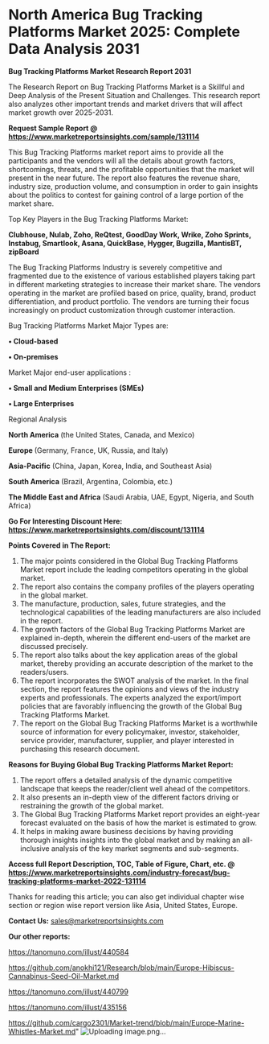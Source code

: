# North America Bug Tracking Platforms Market 2025: Complete Data Analysis 2031

<strong>Bug Tracking Platforms Market Research Report 2031</strong>

The Research Report on Bug Tracking Platforms Market is a Skillful and Deep Analysis of the Present Situation and Challenges. This research report also analyzes other important trends and market drivers that will affect market growth over 2025-2031.

<strong>Request Sample Report @ <a href=https://www.marketreportsinsights.com/sample/131114>https://www.marketreportsinsights.com/sample/131114</a></strong>

This Bug Tracking Platforms market report aims to provide all the participants and the vendors will all the details about growth factors, shortcomings, threats, and the profitable opportunities that the market will present in the near future. The report also features the revenue share, industry size, production volume, and consumption in order to gain insights about the politics to contest for gaining control of a large portion of the market share.

Top Key Players in the Bug Tracking Platforms Market:

<strong>Clubhouse, Nulab, Zoho, ReQtest, GoodDay Work, Wrike, Zoho Sprints, Instabug, Smartlook, Asana, QuickBase, Hygger, Bugzilla, MantisBT, zipBoard</strong>

The Bug Tracking Platforms Industry is severely competitive and fragmented due to the existence of various established players taking part in different marketing strategies to increase their market share. The vendors operating in the market are profiled based on price, quality, brand, product differentiation, and product portfolio. The vendors are turning their focus increasingly on product customization through customer interaction.

Bug Tracking Platforms Market Major Types are:

<strong>• Cloud-based

• On-premises</strong>

Market Major end-user applications :

<strong>• Small and Medium Enterprises (SMEs)

• Large Enterprises</strong>

Regional Analysis

</u><strong><b>North America</b></strong> (the United States, Canada, and Mexico)

<strong><b>Europe </b></strong>(Germany, France, UK, Russia, and Italy)

<strong><b>Asia-Pacific</b></strong> (China, Japan, Korea, India, and Southeast Asia)

<strong><b>South America</b></strong> (Brazil, Argentina, Colombia, etc.)

<strong><b>The Middle East and Africa</b></strong> (Saudi Arabia, UAE, Egypt, Nigeria, and South Africa)

<strong>Go For Interesting Discount Here: <a href=https://www.marketreportsinsights.com/discount/131114>https://www.marketreportsinsights.com/discount/131114</a></strong>

<strong>Points Covered in The Report:</strong>
<ol>
  <li>The major points considered in the Global Bug Tracking Platforms Market report include the leading competitors operating in the global market.</li>
  <li>The report also contains the company profiles of the players operating in the global market.</li>
  <li>The manufacture, production, sales, future strategies, and the technological capabilities of the leading manufacturers are also included in the report.</li>
  <li>The growth factors of the Global Bug Tracking Platforms Market are explained in-depth, wherein the different end-users of the market are discussed precisely.</li>
  <li>The report also talks about the key application areas of the global market, thereby providing an accurate description of the market to the readers/users.</li>
  <li>The report incorporates the SWOT analysis of the market. In the final section, the report features the opinions and views of the industry experts and professionals. The experts analyzed the export/import policies that are favorably influencing the growth of the Global Bug Tracking Platforms Market.</li>
  <li>The report on the Global Bug Tracking Platforms Market is a worthwhile source of information for every policymaker, investor, stakeholder, service provider, manufacturer, supplier, and player interested in purchasing this research document.</li>
</ol>
<strong>Reasons for Buying Global Bug Tracking Platforms Market Report:</strong>

<ol>
  <li>The report offers a detailed analysis of the dynamic competitive landscape that keeps the reader/client well ahead of the competitors.</li>
  <li>It also presents an in-depth view of the different factors driving or restraining the growth of the global market.</li>
  <li>The Global Bug Tracking Platforms Market report provides an eight-year forecast evaluated on the basis of how the market is estimated to grow.</li>
  <li>It helps in making aware business decisions by having providing thorough insights insights into the global market and by making an all-inclusive analysis of the key market segments and sub-segments.</li>
</ol>
<strong>Access full Report Description, TOC, Table of Figure, Chart, etc. @ <a href=https://www.marketreportsinsights.com/industry-forecast/bug-tracking-platforms-market-2022-131114>https://www.marketreportsinsights.com/industry-forecast/bug-tracking-platforms-market-2022-131114</a></strong>


Thanks for reading this article; you can also get individual chapter wise section or region wise report version like Asia, United States, Europe.

<strong>Contact Us:</strong>
sales@marketreportsinsights.com

<strong>Our other reports:</strong>

<a href=https://tanomuno.com/illust/440584>https://tanomuno.com/illust/440584</a>

<a href=https://github.com/anokhi121/Research/blob/main/Europe-Hibiscus-Cannabinus-Seed-Oil-Market.md>https://github.com/anokhi121/Research/blob/main/Europe-Hibiscus-Cannabinus-Seed-Oil-Market.md</a>

<a href=https://tanomuno.com/illust/440799>https://tanomuno.com/illust/440799</a>

<a href=https://tanomuno.com/illust/435156>https://tanomuno.com/illust/435156</a>

<a href=https://github.com/cargo2301/Market-trend/blob/main/Europe-Marine-Whistles-Market.md>https://github.com/cargo2301/Market-trend/blob/main/Europe-Marine-Whistles-Market.md</a>"
![Uploading image.png…]()
